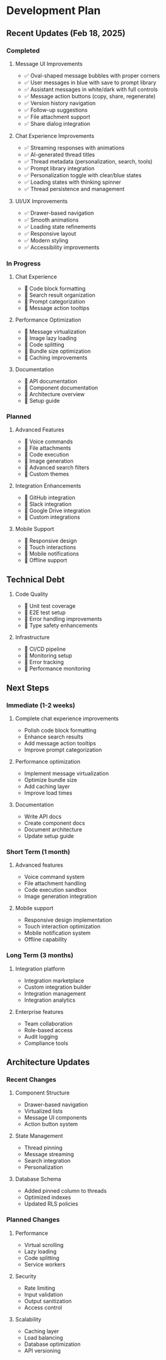 # Development Plan

## Recent Updates (Feb 18, 2025)

### Completed
1. Message UI Improvements
   - ✅ Oval-shaped message bubbles with proper corners
   - ✅ User messages in blue with save to prompt library
   - ✅ Assistant messages in white/dark with full controls
   - ✅ Message action buttons (copy, share, regenerate)
   - ✅ Version history navigation
   - ✅ Follow-up suggestions
   - ✅ File attachment support
   - ✅ Share dialog integration

2. Chat Experience Improvements
   - ✅ Streaming responses with animations
   - ✅ AI-generated thread titles
   - ✅ Thread metadata (personalization, search, tools)
   - ✅ Prompt library integration
   - ✅ Personalization toggle with clear/blue states
   - ✅ Loading states with thinking spinner
   - ✅ Thread persistence and management

2. UI/UX Improvements
   - ✅ Drawer-based navigation
   - ✅ Smooth animations
   - ✅ Loading state refinements
   - ✅ Responsive layout
   - ✅ Modern styling
   - ✅ Accessibility improvements

### In Progress
1. Chat Experience
   - 🔄 Code block formatting
   - 🔄 Search result organization
   - 🔄 Prompt categorization
   - 🔄 Message action tooltips

2. Performance Optimization
   - 🔄 Message virtualization
   - 🔄 Image lazy loading
   - 🔄 Code splitting
   - 🔄 Bundle size optimization
   - 🔄 Caching improvements

3. Documentation
   - 🔄 API documentation
   - 🔄 Component documentation
   - 🔄 Architecture overview
   - 🔄 Setup guide

### Planned
1. Advanced Features
   - 📅 Voice commands
   - 📅 File attachments
   - 📅 Code execution
   - 📅 Image generation
   - 📅 Advanced search filters
   - 📅 Custom themes

2. Integration Enhancements
   - 📅 GitHub integration
   - 📅 Slack integration
   - 📅 Google Drive integration
   - 📅 Custom integrations

3. Mobile Support
   - 📅 Responsive design
   - 📅 Touch interactions
   - 📅 Mobile notifications
   - 📅 Offline support

## Technical Debt
1. Code Quality
   - 🔧 Unit test coverage
   - 🔧 E2E test setup
   - 🔧 Error handling improvements
   - 🔧 Type safety enhancements

2. Infrastructure
   - 🔧 CI/CD pipeline
   - 🔧 Monitoring setup
   - 🔧 Error tracking
   - 🔧 Performance monitoring

## Next Steps

### Immediate (1-2 weeks)
1. Complete chat experience improvements
   - Polish code block formatting
   - Enhance search results
   - Add message action tooltips
   - Improve prompt categorization

2. Performance optimization
   - Implement message virtualization
   - Optimize bundle size
   - Add caching layer
   - Improve load times

3. Documentation
   - Write API docs
   - Create component docs
   - Document architecture
   - Update setup guide

### Short Term (1 month)
1. Advanced features
   - Voice command system
   - File attachment handling
   - Code execution sandbox
   - Image generation integration

2. Mobile support
   - Responsive design implementation
   - Touch interaction optimization
   - Mobile notification system
   - Offline capability

### Long Term (3 months)
1. Integration platform
   - Integration marketplace
   - Custom integration builder
   - Integration management
   - Integration analytics

2. Enterprise features
   - Team collaboration
   - Role-based access
   - Audit logging
   - Compliance tools

## Architecture Updates

### Recent Changes
1. Component Structure
   - Drawer-based navigation
   - Virtualized lists
   - Message UI components
   - Action button system

2. State Management
   - Thread pinning
   - Message streaming
   - Search integration
   - Personalization

3. Database Schema
   - Added pinned column to threads
   - Optimized indexes
   - Updated RLS policies

### Planned Changes
1. Performance
   - Virtual scrolling
   - Lazy loading
   - Code splitting
   - Service workers

2. Security
   - Rate limiting
   - Input validation
   - Output sanitization
   - Access control

3. Scalability
   - Caching layer
   - Load balancing
   - Database optimization
   - API versioning